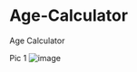 # Age-Calculator
Age Calculator

Pic 1
![image](https://github.com/diegolazarocs/Age-Calculator/assets/111025421/74595967-cbad-46fb-ba5d-09cfe88d1a9e)
